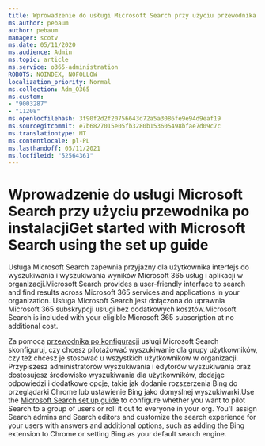 ```yaml
---
title: Wprowadzenie do usługi Microsoft Search przy użyciu przewodnika po instalacji
ms.author: pebaum
author: pebaum
manager: scotv
ms.date: 05/11/2020
ms.audience: Admin
ms.topic: article
ms.service: o365-administration
ROBOTS: NOINDEX, NOFOLLOW
localization_priority: Normal
ms.collection: Adm_O365
ms.custom:
- "9003287"
- "11208"
ms.openlocfilehash: 3f90f2d2f20756643d72a5a3086fe9e94d9eaf19
ms.sourcegitcommit: e7b6827015e05fb3280b153605498bfae7d09c7c
ms.translationtype: MT
ms.contentlocale: pl-PL
ms.lasthandoff: 05/11/2021
ms.locfileid: "52564361"
---
```

# <a name="get-started-with-microsoft-search-using-the-set-up-guide"></a><span data-ttu-id="12711-102">Wprowadzenie do usługi Microsoft Search przy użyciu przewodnika po instalacji</span><span class="sxs-lookup"><span data-stu-id="12711-102">Get started with Microsoft Search using the set up guide</span></span>

<span data-ttu-id="12711-103">Usługa Microsoft Search zapewnia przyjazny dla użytkownika interfejs do wyszukiwania i wyszukiwania wyników Microsoft 365 usług i aplikacji w organizacji.</span><span class="sxs-lookup"><span data-stu-id="12711-103">Microsoft Search provides a user-friendly interface to search and find results across Microsoft 365 services and applications in your organization.</span></span> <span data-ttu-id="12711-104">Usługa Microsoft Search jest dołączona do uprawnia Microsoft 365 subskrypcji usługi bez dodatkowych kosztów.</span><span class="sxs-lookup"><span data-stu-id="12711-104">Microsoft Search is included with your eligible Microsoft 365 subscription at no additional cost.</span></span> 

<span data-ttu-id="12711-105">Za pomocą [przewodnika po konfiguracji](https://go.microsoft.com/fwlink/?linkid=2156919) usługi Microsoft Search skonfiguruj, czy chcesz pilotażować wyszukiwanie dla grupy użytkowników, czy też chcesz je stosować u wszystkich użytkowników w organizacji. Przypiszesz administratorów wyszukiwania i edytorów wyszukiwania oraz dostosujesz środowisko wyszukiwania dla użytkowników, dodając odpowiedzi i dodatkowe opcje, takie jak dodanie rozszerzenia Bing do przeglądarki Chrome lub ustawienie Bing jako domyślnej wyszukiwarki.</span><span class="sxs-lookup"><span data-stu-id="12711-105">Use the [Microsoft Search set up guide](https://go.microsoft.com/fwlink/?linkid=2156919) to configure whether you want to pilot Search to a group of users or roll it out to everyone in your org. You'll assign Search admins and Search editors and customize the search experience for your users with answers and additional options, such as adding the Bing extension to Chrome or setting Bing as your default search engine.</span></span>